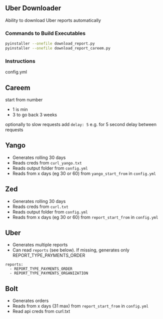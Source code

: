 ## Uber Downloader

Ability to download Uber reports automatically

### Commands to Build Executables

```bash
pyinstaller --onefile download_report.py
pyinstaller --onefile download_report_careem.py
```

### Instructions

config.yml

## Careem

start from number

- 1 is min
- 3 to go back 3 weeks

optionally to slow requests add
`delay: 5` e.g. for 5 second delay between requests

## Yango

- Generates rolling 30 days
- Reads creds from `curl_yango.txt`
- Reads output folder from `config.yml`
- Reads from x days (eg 30 or 60) from `yango_start_from` in `config.yml`

## Zed

- Generates rolling 30 days
- Reads creds from `curl.txt`
- Reads output folder from `config.yml`
- Reads from x days (eg 30 or 60) from `report_start_from` in `config.yml`

## Uber

- Generates multiple reports
- Can read `reports` (see below). If missing, generates only REPORT_TYPE_PAYMENTS_ORDER

```
reports:
  - REPORT_TYPE_PAYMENTS_ORDER
  - REPORT_TYPE_PAYMENTS_ORGANIZATION
```

## Bolt

- Generates orders
- Reads from x days (31 max) from `report_start_from` in `config.yml`
- Read api creds from curl.txt
